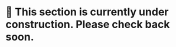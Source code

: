 # 🚧 This section is currently under construction. Please check back soon. 
    
 
      
     
 
  
